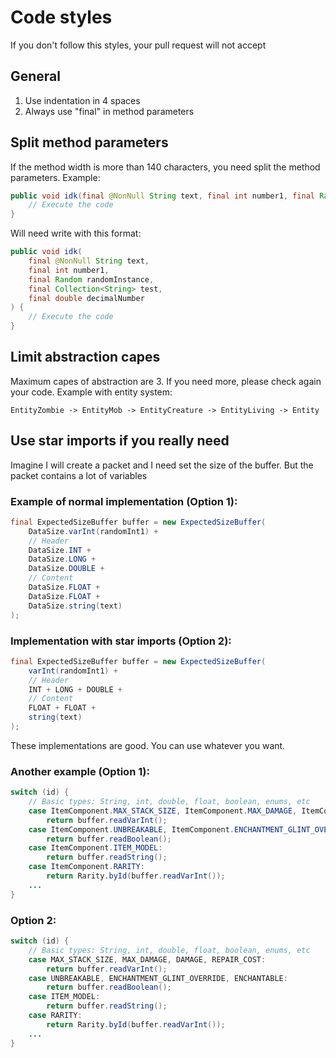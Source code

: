 # Code styles
If you don't follow this styles, your pull request will not accept

## General
1) Use indentation in 4 spaces
2) Always use "final" in method parameters

## Split method parameters
If the method width is more than 140 characters, you need split the method parameters. Example:

```java
public void idk(final @NonNull String text, final int number1, final Random randomInstance, final Collection<String> test, final double decimalNumber) {    // Execute the code
    // Execute the code
}
```

Will need write with this format:

```java
public void idk(
    final @NonNull String text,
    final int number1,
    final Random randomInstance,
    final Collection<String> test,
    final double decimalNumber
) {
    // Execute the code
}
```

## Limit abstraction capes
Maximum capes of abstraction are 3. If you need more, please check again your code.
Example with entity system:

```EntityZombie -> EntityMob -> EntityCreature -> EntityLiving -> Entity```

## Use star imports if you really need
Imagine I will create a packet and I need set the size of the buffer. But the packet contains a lot of variables
### Example of normal implementation (Option 1):
```java
final ExpectedSizeBuffer buffer = new ExpectedSizeBuffer(
    DataSize.varInt(randomInt1) +
    // Header
    DataSize.INT +
    DataSize.LONG +
    DataSize.DOUBLE +
    // Content
    DataSize.FLOAT +
    DataSize.FLOAT +
    DataSize.string(text)
);
```
### Implementation with star imports (Option 2):
```java
final ExpectedSizeBuffer buffer = new ExpectedSizeBuffer(
    varInt(randomInt1) +
    // Header
    INT + LONG + DOUBLE +
    // Content
    FLOAT + FLOAT +
    string(text)
);
```
These implementations are good. You can use whatever you want.

### Another example (Option 1):
```java
switch (id) {
    // Basic types: String, int, double, float, boolean, enums, etc
    case ItemComponent.MAX_STACK_SIZE, ItemComponent.MAX_DAMAGE, ItemComponent.DAMAGE, ItemComponent.REPAIR_COST:
        return buffer.readVarInt();
    case ItemComponent.UNBREAKABLE, ItemComponent.ENCHANTMENT_GLINT_OVERRIDE, ItemComponent.ENCHANTABLE:
        return buffer.readBoolean();
    case ItemComponent.ITEM_MODEL:
        return buffer.readString();
    case ItemComponent.RARITY:
        return Rarity.byId(buffer.readVarInt());
    ...
}
```

### Option 2:
```java
switch (id) {
    // Basic types: String, int, double, float, boolean, enums, etc
    case MAX_STACK_SIZE, MAX_DAMAGE, DAMAGE, REPAIR_COST:
        return buffer.readVarInt();
    case UNBREAKABLE, ENCHANTMENT_GLINT_OVERRIDE, ENCHANTABLE:
        return buffer.readBoolean();
    case ITEM_MODEL:
        return buffer.readString();
    case RARITY:
        return Rarity.byId(buffer.readVarInt());
    ...
}
```